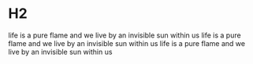 # H2
life is a pure flame and we live by an invisible sun within us
life is a pure flame and we live by an invisible sun within us
life is a pure flame and we live by an invisible sun within us
